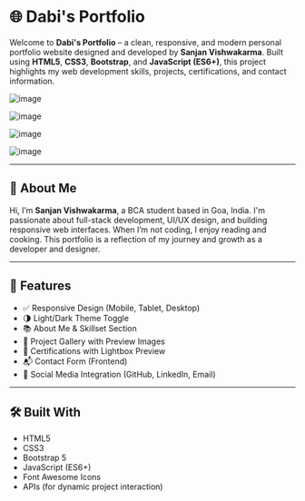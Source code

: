# 🌐 Dabi's Portfolio

Welcome to **Dabi's Portfolio** – a clean, responsive, and modern personal portfolio website designed and developed by **Sanjan Vishwakarma**. Built using **HTML5**, **CSS3**, **Bootstrap**, and **JavaScript (ES6+)**, this project highlights my web development skills, projects, certifications, and contact information.

![image](https://github.com/user-attachments/assets/343a44c2-7621-45c7-a4b6-660416e38a9c)

![image](https://github.com/user-attachments/assets/17c85e91-ce17-4e79-b869-f8650f82677a)

![image](https://github.com/user-attachments/assets/17b2b48c-8544-423e-952e-13e3dbd8473d)

![image](https://github.com/user-attachments/assets/6a69ed61-33b7-401f-bafb-edb5ee3e7358)

---

## 🧠 About Me

Hi, I’m **Sanjan Vishwakarma**, a BCA student based in Goa, India. I'm passionate about full-stack development, UI/UX design, and building responsive web interfaces. When I’m not coding, I enjoy reading and cooking. This portfolio is a reflection of my journey and growth as a developer and designer.

---

## 🚀 Features

- ✅ Responsive Design (Mobile, Tablet, Desktop)
- 🌗 Light/Dark Theme Toggle
- 📚 About Me & Skillset Section
- 💼 Project Gallery with Preview Images
- 🏅 Certifications with Lightbox Preview
- 📬 Contact Form (Frontend)
- 🔗 Social Media Integration (GitHub, LinkedIn, Email)

---

## 🛠️ Built With

- HTML5
- CSS3
- Bootstrap 5
- JavaScript (ES6+)
- Font Awesome Icons
- APIs (for dynamic project interaction)

